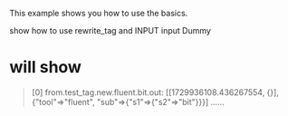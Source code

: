 This example shows you how to use the basics.

show how to use rewrite_tag and INPUT input Dummy

# will show

> [0] from.test_tag.new.fluent.bit.out: [[1729936108.436267554, {}], {"tool"=>"fluent", "sub"=>{"s1"=>{"s2"=>"bit"}}}]
> ......